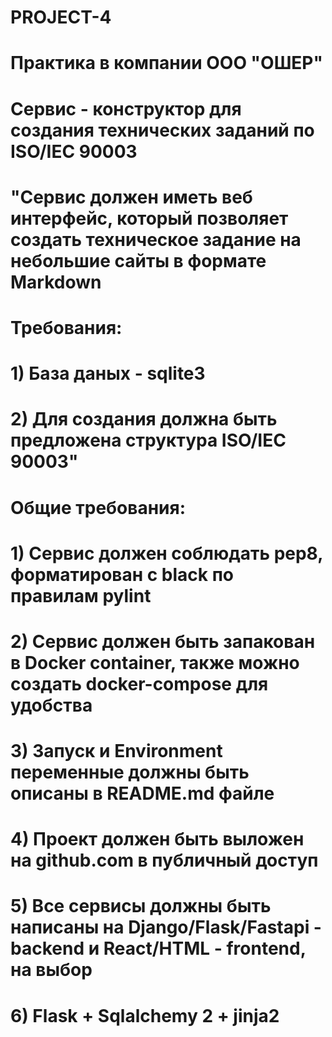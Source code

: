 # PROJECT-4
# Практика в компании ООО "ОШЕР" 
# Сервис - конструктор для создания технических заданий по ISO/IEC 90003
# "Сервис должен иметь веб интерфейс, который позволяет создать техническое задание на небольшие сайты в формате Markdown
# Требования:
# 1) База даных - sqlite3
# 2) Для создания должна быть предложена структура ISO/IEC 90003"
# Общие требования: 
# 1) Сервис должен соблюдать pep8, форматирован с black по правилам pylint
# 2) Сервис должен быть запакован в Docker container, также можно создать docker-compose для удобства
# 3) Запуск и Environment переменные должны быть описаны в README.md файле
# 4) Проект должен быть выложен на github.com в публичный доступ
# 5) Все сервисы должны быть написаны на Django/Flask/Fastapi - backend и React/HTML - frontend, на выбор
# 6) Flask + Sqlalchemy 2 + jinja2










